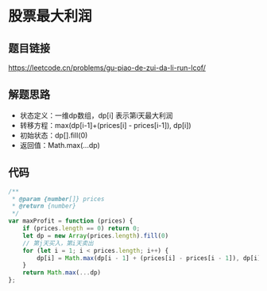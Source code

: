 # 股票最大利润

## 题目链接

https://leetcode.cn/problems/gu-piao-de-zui-da-li-run-lcof/

## 解题思路

* 状态定义：一维dp数组，dp[i] 表示第i天最大利润
* 转移方程：max(dp[i-1]+(prices[i] - prices[i-1]), dp[i])
* 初始状态：dp[].fill(0)
* 返回值：Math.max(...dp)

## 代码

```js
/**
 * @param {number[]} prices
 * @return {number}
 */
var maxProfit = function (prices) {
    if (prices.length == 0) return 0;
    let dp = new Array(prices.length).fill(0)
    // 第j天买入，第i天卖出
    for (let i = 1; i < prices.length; i++) {
        dp[i] = Math.max(dp[i - 1] + (prices[i] - prices[i - 1]), dp[i])
    }
    return Math.max(...dp)
};
```

